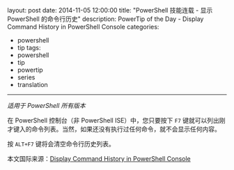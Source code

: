 layout: post
date: 2014-11-05 12:00:00
title: "PowerShell 技能连载 - 显示 PowerShell 的命令行历史"
description: PowerTip of the Day - Display Command History in PowerShell Console
categories:
- powershell
- tip
tags:
- powershell
- tip
- powertip
- series
- translation
---
_适用于 PowerShell 所有版本_

在 PowerShell 控制台（非 PowerShell ISE）中，您只要按下 `F7` 键就可以列出刚才键入的命令列表。当然，如果还没有执行过任何命令，就不会显示任何内容。

按 `ALT+F7` 键将会清空命令行历史列表。

<!--more-->
本文国际来源：[Display Command History in PowerShell Console](http://community.idera.com/powershell/powertips/b/tips/posts/display-command-history-in-powershell-console)
